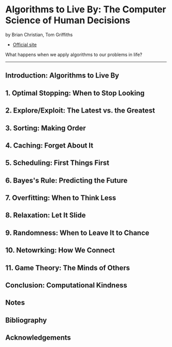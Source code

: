 # Algorithms to Live By: The Computer Science of Human Decisions

by Brian Christian, Tom Griffiths

- [Official site](http://algorithmstoliveby.com/)

What happens when we apply algorithms to our problems in life?

---

## Introduction: Algorithms to Live By
## 1. Optimal Stopping: When to Stop Looking
## 2. Explore/Exploit: The Latest vs. the Greatest
## 3. Sorting: Making Order
## 4. Caching: Forget About It
## 5. Scheduling: First Things First
## 6. Bayes's Rule: Predicting the Future
## 7. Overfitting: When to Think Less
## 8. Relaxation: Let It Slide
## 9. Randomness: When to Leave It to Chance
## 10. Netowrking: How We Connect
## 11. Game Theory: The Minds of Others
## Conclusion: Computational Kindness
## Notes
## Bibliography
## Acknowledgements
